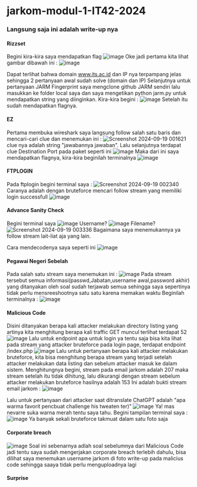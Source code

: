 # jarkom-modul-1-IT42-2024

### Langsung saja ini adalah write-up nya

#### Rizzset 
Begini kira-kira saya mendapatkan flag
![image](https://github.com/user-attachments/assets/15543682-b57f-4941-9dcb-453774d53ae3)
Oke jadi pertama kita lihat gambar dibawah ini :
![image](https://github.com/user-attachments/assets/82d3ce01-7674-49b7-bd9b-92c64cc3e289)

Dapat terlihat bahwa domain www.its.ac.id dan IP nya terpampang jelas sehingga 2 pertanyaan awal sudah solve (domain dan IP)
Selanjutnya untuk pertanyaan JARM Fingerprint saya mengclone github JARM sendiri lalu masukkan ke folder local saya dan saya mengetikan python jarm.py untuk mendapatkan string yang diinginkan. Kira-kira begini :
![image](https://github.com/user-attachments/assets/6ca3fc2f-d7f8-4fd8-923f-f916d695c82d)
Setelah itu sudah mendapatkan flagnya.

#### EZ
Pertama membuka wireshark saya langsung follow salah satu baris dan mencari-cari clue dan menemukan ini :
![Screenshot 2024-09-19 001621](https://github.com/user-attachments/assets/22544583-fc88-4d3a-8d4b-17f086fa91f5)
clue nya adalah string "jawabannya jawaban". Lalu selanjutnya terdapat clue Destination Port pada paket seperti ini 
![image](https://github.com/user-attachments/assets/6b718f90-d9c5-4c3f-b54f-d042ebbd59d0)
Maka dari ini saya mendapatkan flagnya, kira-kira beginilah terminalnya 
![image](https://github.com/user-attachments/assets/d528b2d7-1c59-4c3d-802f-547dc9b94a07)

#### FTPLOGIN
Pada ftplogin begini terminal saya :
![Screenshot 2024-09-19 002340](https://github.com/user-attachments/assets/52b32f3f-e61c-4e74-938b-b276c6f7fe66)
Caranya adalah dengan bruteforce mencari follow stream yang memiliki login successfull
![image](https://github.com/user-attachments/assets/5e3bca6b-2486-4f5b-b2d7-a04902d43f97)

#### Advance Sanity Check
Begini terminal saya
![image](https://github.com/user-attachments/assets/e04cc264-4898-4784-8578-324e955bf0e9)
Username?
![image](https://github.com/user-attachments/assets/2b6ceded-e16a-467c-93b2-9d9864bcb0cf)
Filename?
![Screenshot 2024-09-19 003336](https://github.com/user-attachments/assets/7df020ca-9315-40c2-a4a4-a36a05137ce8)
Bagaimana saya menemukannya ya follow stream lait-liat aja yang lain.

Cara mendecodenya saya seperti ini
![image](https://github.com/user-attachments/assets/b2aee3ea-fca7-4c88-8e61-2ac3f29d44f8)

#### Pegawai Negeri Sebelah
Pada salah satu stream saya menemukan ini :
![image](https://github.com/user-attachments/assets/042213f2-ff28-415d-9f02-70d59a30875e)
Pada stream tersebut semua informasi(passwd,Jabatan,username awal,password akhir) yang ditanyakan oleh soal sudah terjawab semua sehingga saya sepertinya tidak perlu mensreeshootnya satu satu karena memakan waktu
Beginilah terminalnya :
![image](https://github.com/user-attachments/assets/6b97126b-7e3a-483b-a007-8aab87e087c5)

#### Malicious Code
Disini ditanyakan berapa kali attacker melakukan directory listing yang artinya kita menghitung berapa kali traffic GET muncul terlihat terdapat 52
![image](https://github.com/user-attachments/assets/083d716e-ee48-4737-82fb-f3630152583d)
Lalu untuk endpoint apa untuk login ya tentu saja bisa kita lihat pada stream yang attacker bruteforce pada login page, terdapat endpoint /index.php
![image](https://github.com/user-attachments/assets/7906fb43-fb63-4253-9826-7c54d6ec2f0f)
Lalu untuk pertanyaan berapa kali attacker melakukan bruteforce, kita bisa menghitung berapa stream yang terjadi setelah attacker melakukan data listing dan sebelum attacker masuk ke dalam sistem. Menghitungnya begini, stream pada email jarkom adalah 207 maka stream setelah itu tidak dihitung, lalu dikurangi dengan stream sebelum attacker melakukan bruteforce hasilnya adalah 153 
Ini adalah bukti stream email jarkom :
![image](https://github.com/user-attachments/assets/c3d032b6-f9bb-4752-963e-77cbcb6fc121)

Lalu untuk pertanyaan dari attacker saat ditranslate ChatGPT adalah "apa warma favorit pencbuat challenge his tweaten ter)"
![image](https://github.com/user-attachments/assets/a8e0c10d-49a3-4a9d-a665-d3b6d0a85d06)
Ya! mas nevarre suka warna merah tentu saya tahu.
Begini tampilan terminal saya :
![image](https://github.com/user-attachments/assets/9b0ad277-ccbb-4fc2-acfb-2f2850fc4738)
Ya banyak sekali bruteforce takmuat dalam satu foto saja

#### Corporate breach
![image](https://github.com/user-attachments/assets/41bb3c20-e92d-4424-af23-c659ac707c56)
Soal ini sebenarnya adlah soal sebelumnya dari Malicious Code jadi tentu saya sudah mengerjakan corporate breach terlebih dahulu, bisa dilihat saya menemukan username jarkom di foto write-up pada malicius code sehingga saaya tidak perlu menguploadnya lagi

#### Surprise



#### 




